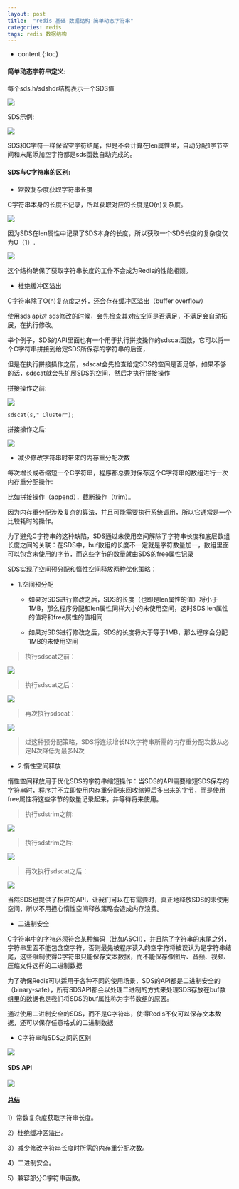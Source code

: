```yaml
---
layout: post
title:  "redis 基础-数据结构-简单动态字符串"
categories: redis
tags: redis 数据结构
---
```


* content
{:toc}

#### 简单动态字符串定义:

每个sds.h/sdshdr结构表示一个SDS值

![](https://tva1.sinaimg.cn/large/007S8ZIlgy1gh6v5tmf5jj31840eq0ur.jpg)

<!--more-->


SDS示例:

![](https://tva1.sinaimg.cn/large/007S8ZIlgy1gh6v6tnl68j30xy0d4wge.jpg)

SDS和C字符一样保留空字符结尾，但是不会计算在len属性里，自动分配1字节空间和末尾添加空字符都是sds函数自动完成的。

#### SDS与C字符串的区别:

* 常数复杂度获取字符串长度

C字符串本身的长度不记录，所以获取对应的长度是O(n)复杂度。

![](https://tva1.sinaimg.cn/large/007S8ZIlgy1gh6vg9k270j313w0u0gv5.jpg)

因为SDS在len属性中记录了SDS本身的长度，所以获取一个SDS长度的复杂度仅为O（1）.

![](https://tva1.sinaimg.cn/large/007S8ZIlgy1gh6vh7vqaxj31180bqdhg.jpg)

这个结构确保了获取字符串长度的工作不会成为Redis的性能瓶颈。

* 杜绝缓冲区溢出

C字符串除了O(n)复杂度之外，还会存在缓冲区溢出（buffer overflow）

使用sds api对 sds修改的时候，会先检查其对应空间是否满足，不满足会自动拓展，在执行修改。

举个例子，SDS的API里面也有一个用于执行拼接操作的sdscat函数，它可以将一个C字符串拼接到给定SDS所保存的字符串的后面，

但是在执行拼接操作之前，sdscat会先检查给定SDS的空间是否足够，如果不够的话，sdscat就会先扩展SDS的空间，然后才执行拼接操作

拼接操作之前:

![](https://tva1.sinaimg.cn/large/007S8ZIlgy1gh6vni0q9ij30yk0aw0uf.jpg)


```
sdscat(s," Cluster");

```

拼接操作之后:

![](https://tva1.sinaimg.cn/large/007S8ZIlgy1gh6vnxuvqtj30vk060dgr.jpg)


* 减少修改字符串时带来的内存重分配次数

每次增长或者缩短一个C字符串，程序都总要对保存这个C字符串的数组进行一次内存重分配操作:

比如拼接操作（append），截断操作（trim）。

因为内存重分配涉及复杂的算法，并且可能需要执行系统调用，所以它通常是一个比较耗时的操作。

为了避免C字符串的这种缺陷，SDS通过未使用空间解除了字符串长度和底层数组长度之间的关联：在SDS中，buf数组的长度不一定就是字符数量加一，数组里面可以包含未使用的字节，而这些字节的数量就由SDS的free属性记录

SDS实现了空间预分配和惰性空间释放两种优化策略：

  * 1.空间预分配
  
     * 如果对SDS进行修改之后，SDS的长度（也即是len属性的值）将小于1MB，那么程序分配和len属性同样大小的未使用空间，这时SDS len属性的值将和free属性的值相同
     
     * 如果对SDS进行修改之后，SDS的长度将大于等于1MB，那么程序会分配1MB的未使用空间
  
  >执行sdscat之前：
  
  ![](https://tva1.sinaimg.cn/large/007S8ZIlgy1gh6vv4w7sdj30yg0bqq4v.jpg)
  
  >执行sdscat之后：
  
  ![](https://tva1.sinaimg.cn/large/007S8ZIlgy1gh6vyesgypj30zk066q3v.jpg)
  
  >再次执行sdscat：
  
  ![](https://tva1.sinaimg.cn/large/007S8ZIlgy1gh6vzveb5xj315k06e0tm.jpg)
  
  >过这种预分配策略，SDS将连续增长N次字符串所需的内存重分配次数从必定N次降低为最多N次
  
  * 2.惰性空间释放
  
  惰性空间释放用于优化SDS的字符串缩短操作：当SDS的API需要缩短SDS保存的字符串时，程序并不立即使用内存重分配来回收缩短后多出来的字节，而是使用free属性将这些字节的数量记录起来，并等待将来使用。
  
  >执行sdstrim之前:
  
  ![](https://tva1.sinaimg.cn/large/007S8ZIlgy1gh6welfjn7j30u807it9m.jpg)
  
  >执行sdstrim之后:
  
  ![](https://tva1.sinaimg.cn/large/007S8ZIlgy1gh6wg7f5aqj3140090jsd.jpg)
  
  >再次执行sdscat之后：
  
  ![](https://tva1.sinaimg.cn/large/007S8ZIlgy1gh6wh8yuupj317k08yt9r.jpg)
  
  当然SDS也提供了相应的API，让我们可以在有需要时，真正地释放SDS的未使用空间，所以不用担心惰性空间释放策略会造成内存浪费。
  
* 二进制安全

C字符串中的字符必须符合某种编码（比如ASCII），并且除了字符串的末尾之外，字符串里面不能包含空字符，否则最先被程序读入的空字符将被误认为是字符串结尾，这些限制使得C字符串只能保存文本数据，而不能保存像图片、音频、视频、压缩文件这样的二进制数据  

为了确保Redis可以适用于各种不同的使用场景，SDS的API都是二进制安全的（binary-safe），所有SDSAPI都会以处理二进制的方式来处理SDS存放在buf数组里的数据也是我们将SDS的buf属性称为字节数组的原因。

通过使用二进制安全的SDS，而不是C字符串，使得Redis不仅可以保存文本数据，还可以保存任意格式的二进制数据


* C字符串和SDS之间的区别

![](https://tva1.sinaimg.cn/large/007S8ZIlgy1gh6wndju9hj30xg08k77q.jpg)

#### SDS API

![](https://tva1.sinaimg.cn/large/007S8ZIlgy1gh6wom8r58j30w80msds9.jpg)

#### 总结

1）常数复杂度获取字符串长度。

2）杜绝缓冲区溢出。

3）减少修改字符串长度时所需的内存重分配次数。

4）二进制安全。

5）兼容部分C字符串函数。
